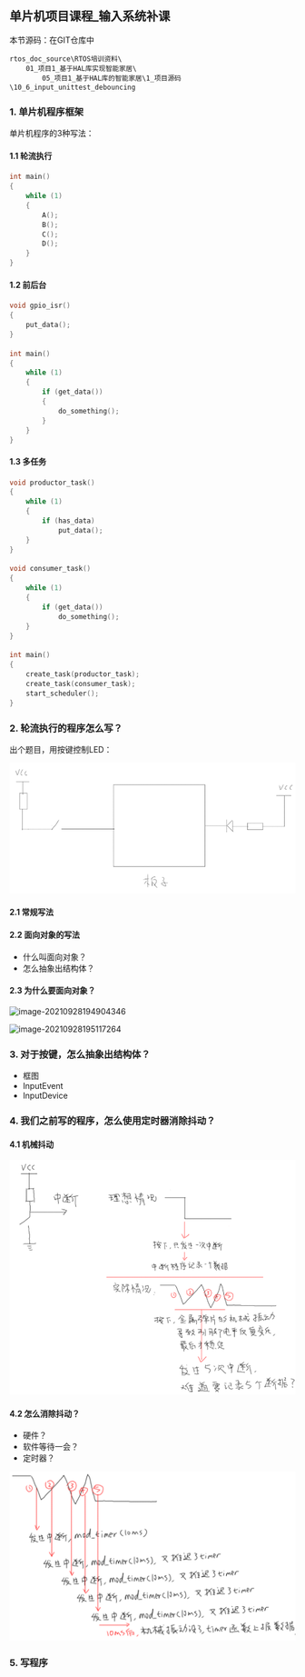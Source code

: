 ## 单片机项目课程_输入系统补课

本节源码：在GIT仓库中

```shell
rtos_doc_source\RTOS培训资料\
	01_项目1_基于HAL库实现智能家居\
		05_项目1_基于HAL库的智能家居\1_项目源码\10_6_input_unittest_debouncing
```

### 1. 单片机程序框架

单片机程序的3种写法：

#### 1.1 轮流执行

```c
int main()
{
    while (1)
    {
        A();
        B();
        C();
        D();
    }
}
```



#### 1.2 前后台

```c
void gpio_isr()
{
	put_data();
}

int main()
{
	while (1)
    {
    	if (get_data())
        {
	        do_something();
        }
    }
}
```



#### 1.3 多任务

```c
void productor_task()
{
    while (1)
    {
        if (has_data)
		    put_data();
    }
}

void consumer_task()
{
    while (1)
    {
        if (get_data())
		    do_something();
    }    
}

int main()
{
    create_task(productor_task);
    create_task(consumer_task);
    start_scheduler();
}
```



### 2. 轮流执行的程序怎么写？

出个题目，用按键控制LED：

![image-20210928191506400](pic/input/06_example1.png)

#### 2.1 常规写法



#### 2.2 面向对象的写法

* 什么叫面向对象？
* 怎么抽象出结构体？



#### 2.3 为什么要面向对象？

![image-20210928194904346](C:/Users/weidongshan/AppData/Roaming/Typora/typora-user-images/image-20210928194904346.png)



![image-20210928195117264](C:/Users/weidongshan/AppData/Roaming/Typora/typora-user-images/image-20210928195117264.png)



### 3. 对于按键，怎么抽象出结构体？

* 框图
* InputEvent
* InputDevice



### 4. 我们之前写的程序，怎么使用定时器消除抖动？

#### 4.1 机械抖动

![image-20210928192359789](pic/input/07_bouce.png)



#### 4.2 怎么消除抖动？

* 硬件？
* 软件等待一会？
* 定时器？

![image-20210928192503756](pic/input/08_use_timer_debouncing.png)

### 5. 写程序



